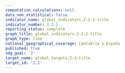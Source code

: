 ```yaml
---
computation_calculations: null
data_non_statistical: false
indicator_name: global_indicators.2-2-2-title
indicator_number: 2.2.2
reporting_status: complete
graph_title: global_indicators.2-2-2-title
graph_type: line
national_geographical_coverage: Cantabria y España
published: true
sdg_goal: '2'
target_name: global_targets.2-2-title
target_id: '2.2'
---
```


